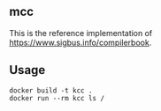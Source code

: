 ## mcc
This is the reference implementation of https://www.sigbus.info/compilerbook.

## Usage
```
docker build -t kcc .
docker run --rm kcc ls /
```